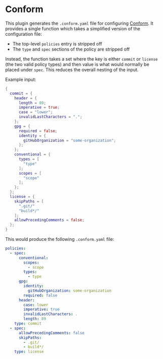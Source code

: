 # Conform

This plugin generates the `.conform.yaml` file for configuring [Conform][1].
It provides a single function which takes a simplified version of the
configuration file:

- The top-level `policies` entry is stripped off
- The `type` and `spec` sections of the policy are stripped off

Instead, the function takes a set where the key is either `commit` or `license`
(the two valid policy types) and then value is what would normally be placed
under `spec`. This reduces the overall nesting of the input.

Example input:

```nix
{
  commit = {
    header = {
      length = 89;
      imperative = true;
      case = "lower";
      invalidLastCharacters = ".";
    };
    gpg = {
      required = false;
      identity = {
        gitHubOrganization = "some-organization";
      };
    };
    conventional = {
      types = [
        "type"
      ];
      scopes = [
        "scope"
      ];
    };
  };
  license = {
    skipPaths = [
      ".git/"
      "build*/"
    ];
    allowPrecedingComments = false;
  };
}
```

This would produce the following `.conform.yaml` file:

```yaml
policies:
  - spec:
      conventional:
        scopes:
          - scope
        types:
          - type
      gpg:
        identity:
          gitHubOrganization: some-organization
        required: false
      header:
        case: lower
        imperative: true
        invalidLastCharacters: .
        length: 89
    type: commit
  - spec:
      allowPrecedingComments: false
      skipPaths:
        - .git/
        - build*/
    type: license
```

[1]: https://github.com/siderolabs/conform
